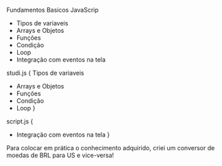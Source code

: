 Fundamentos Basicos JavaScrip
- Tipos de variaveis
- Arrays e Objetos
- Funções
- Condição
- Loop
- Integração com eventos na tela

studi.js { Tipos de variaveis
- Arrays e Objetos
- Funções
- Condição
- Loop }

script.js {
- Integração com eventos na tela }

Para colocar em prática o conhecimento adquirido, criei um conversor de moedas de BRL para US e vice-versa!
